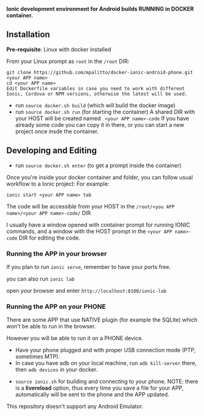 **Ionic development environment for Android builds RUNNING in DOCKER container.** 
##  Installation
**Pre-requisite**: Linux with docker installed

From your Linux prompt as `root` in the `/root` DIR:
```
git clone https://github.com/mpalitto/docker-ionic-android-phone.git <your APP name>
cd <your APP name>
Edit Dockerfile variables in case you need to work with different Ionic, Cordova or NPM versions, otherwise the latest will be used.
```
* run `source docker.sh build` (which will build the docker image)
* run `source docker.sh run` (for starting the container)
A shared DIR with your HOST will be created named ` <your APP name>-code`
If you have already some code you can copy it in there, or you can start a new project once insde the container.
## Developing and Editing
* run `source docker.sh enter` (to get a prompt inside the container)

Once you're inside your docker container and folder, you can follow usual workflow to a Ionic project:
For example:
```
ionic start <your APP name> tab
```
The code will be accessible from your HOST in the `/root/<you APP name>/<your APP name>-code/` DIR

I usually have a window opened with container prompt for running IONIC commands, and a window with the HOST prompt in the `<your APP name>-code` DIR for editing the code.

### Running the APP in your browser
If you plan to run `ionic serve`, remember to have your ports free.

you can also run `ionic lab`

open your browser and enter `http://localhost:8100/ionic-lab`

### Running the APP on your PHONE
There are some APP that use NATIVE plugin (for example the SQLite) which won't be able to run in the browser.

However you will be able to run it on a PHONE device.
 - Have your phone plugged and with proper USB connection mode (PTP, sometimes MTP).
 - In case you have adb on your local machine, run `adb kill-server` there, then `adb devices` in your docker.
* `source ionic.sh` for building and connecting to your phone.
NOTE: there is a **livereload** option, thus every time you save a file for your APP, automatically will be sent to the phone and the APP updated.

This repository doesn't support any Android Emulator. 
